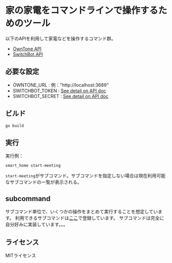 # 家の家電をコマンドラインで操作するためのツール

以下のAPIを利用して家電などを操作するコマンド群。

* [OwnTone API](https://owntone.github.io/owntone-server/json-api/)
* [SwitchBot API](https://github.com/OpenWonderLabs/SwitchBotAPI)
 
## 必要な設定

* OWNTONE_URL : 例："http://localhost:3689"
* SWITCHBOT_TOKEN : [See detail on API doc](https://github.com/OpenWonderLabs/SwitchBotAPI#getting-started) 
* SWITCHBOT_SECRET : [See detail on API doc](https://github.com/OpenWonderLabs/SwitchBotAPI#getting-started)
  

## ビルド

```
go build
```

## 実行

実行例：

```
smart_home start-meeting
```

`start-meeting`がサブコマンド。サブコマンドを指定しない場合は現在利用可能なサブコマンドの一覧が表示される。

## subcommand

サブコマンド単位で、いくつかの操作をまとめて実行することを想定しています。
利用できるサブコマンドは[ここ](https://github.com/johtani/smart_home/blob/master/subcommand/subcommand.go#L43)で登録しています。
サブコマンドは完全に自分好みに実装しています。。。

## ライセンス

MITライセンス